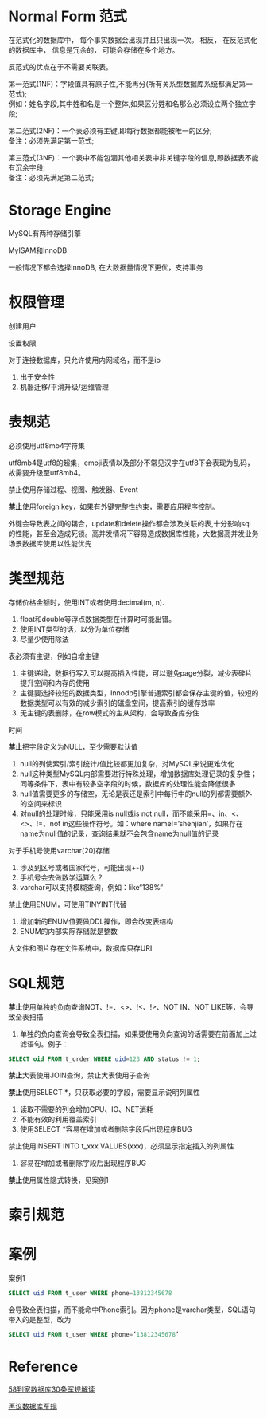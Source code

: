 # Normal Form 范式

在范式化的数据库中， 每个事实数据会出现并且只出现一次。 相反， 在反范式化的数据库中， 信息是冗余的， 可能会存储在多个地方。

反范式的优点在于不需要关联表。

第一范式\(1NF\)：字段值具有原子性,不能再分\(所有关系型数据库系统都满足第一范式\);  
 例如：姓名字段,其中姓和名是一个整体,如果区分姓和名那么必须设立两个独立字段;

第二范式\(2NF\)：一个表必须有主键,即每行数据都能被唯一的区分;  
 备注：必须先满足第一范式;

第三范式\(3NF\)：一个表中不能包涵其他相关表中非关键字段的信息,即数据表不能有沉余字段;  
 备注：必须先满足第二范式;

# Storage Engine

MySQL有两种存储引擎

MyISAM和InnoDB

一般情况下都会选择InnoDB, 在大数据量情况下更优，支持事务

# 权限管理

创建用户

设置权限

对于连接数据库，只允许使用内网域名，而不是ip

1. 出于安全性
2. 机器迁移/平滑升级/运维管理

# 表规范

必须使用utf8mb4字符集

utf8mb4是utf8的超集，emoji表情以及部分不常见汉字在utf8下会表现为乱码，故需要升级至utf8mb4。

禁止使用存储过程、视图、触发器、Event

**禁止**使用foreign key，如果有外键完整性约束，需要应用程序控制。

外键会导致表之间的耦合，update和delete操作都会涉及关联的表,十分影响sql 的性能，甚至会造成死锁。高并发情况下容易造成数据库性能，大数据高并发业务场景数据库使用以性能优先

# 类型规范

存储价格金额时，使用INT或者使用decimal\(m, n\).

1. float和double等浮点数据类型在计算时可能出错。
2. 使用INT类型的话，以分为单位存储
3. 尽量少使用除法

表必须有主键，例如自增主键

1. 主键递增，数据行写入可以提高插入性能，可以避免page分裂，减少表碎片提升空间和内存的使用
2. 主键要选择较短的数据类型，Innodb引擎普通索引都会保存主键的值，较短的数据类型可以有效的减少索引的磁盘空间，提高索引的缓存效率
3. 无主键的表删除，在row模式的主从架构，会导致备库夯住

时间

**禁止**把字段定义为NULL，至少需要默认值

1. null的列使索引/索引统计/值比较都更加复杂，对MySQL来说更难优化
2. null这种类型MySQL内部需要进行特殊处理，增加数据库处理记录的复杂性；同等条件下，表中有较多空字段的时候，数据库的处理性能会降低很多
3. null值需要更多的存储空，无论是表还是索引中每行中的null的列都需要额外的空间来标识
4. 对null的处理时候，只能采用is null或is not null，而不能采用=、in、&lt;、&lt;&gt;、!=、not in这些操作符号。如：where name!=’shenjian’，如果存在name为null值的记录，查询结果就不会包含name为null值的记录

对于手机号使用varchar\(20\)存储

1. 涉及到区号或者国家代号，可能出现+-\(\)
2. 手机号会去做数学运算么？
3. varchar可以支持模糊查询，例如：like“138%”

禁止使用ENUM，可使用TINYINT代替

1. 增加新的ENUM值要做DDL操作，即会改变表结构
2. ENUM的内部实际存储就是整数

大文件和图片存在文件系统中，数据库只存URI

# SQL规范

**禁止**使用单独的负向查询NOT、!=、&lt;&gt;、!&lt;、!&gt;、NOT IN、NOT LIKE等，会导致全表扫描

1. 单独的负向查询会导致全表扫描，如果要使用负向查询的话需要在前面加上过滤语句。例子：

```sql
SELECT oid FROM t_order WHERE uid=123 AND status != 1;
```

**禁止**大表使用JOIN查询，禁止大表使用子查询

**禁止**使用SELECT \*，只获取必要的字段，需要显示说明列属性

1. 读取不需要的列会增加CPU、IO、NET消耗
2. 不能有效的利用覆盖索引
3. 使用SELECT \*容易在增加或者删除字段后出现程序BUG

禁止使用INSERT INTO t\_xxx VALUES\(xxx\)，必须显示指定插入的列属性

1. 容易在增加或者删除字段后出现程序BUG

**禁止**使用属性隐式转换，见案例1

# 索引规范

# 案例

案例1

```sql
SELECT uid FROM t_user WHERE phone=13812345678
```

会导致全表扫描，而不能命中Phone索引。因为phone是varchar类型，SQL语句带入的是整型，改为

```sql
SELECT uid FROM t_user WHERE phone=’13812345678’
```

# Reference

[58到家数据库30条军规解读](https://mp.weixin.qq.com/s?__biz=MjM5ODYxMDA5OQ==&mid=2651959906&idx=1&sn=2cbdc66cfb5b53cf4327a1e0d18d9b4a&chksm=bd2d07be8a5a8ea86dc3c04eced3f411ee5ec207f73d317245e1fefea1628feb037ad71531bc&scene=21#wechat_redirect)

[再议数据库军规](https://mp.weixin.qq.com/s?__biz=MjM5ODYxMDA5OQ==&mid=2651959910&idx=1&sn=6b6853b70dbbe6d689a12a4a60b84d8b&chksm=bd2d07ba8a5a8eac6783bac951dba345d865d875538755fe665a5daaf142efe670e2c02b7c71&scene=21#wechat_redirect)

